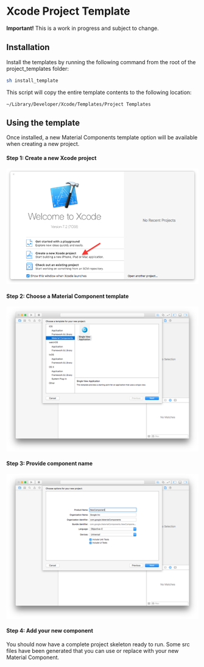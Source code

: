 # Xcode Project Template

**Important!** This is a work in progress and subject to change.

## Installation

Install the templates by running the following command from the root of the
project_templates folder:

```bash
sh install_template
```

This script will copy the entire template contents to the following location:

```
~/Library/Developer/Xcode/Templates/Project Templates
```

## Using the template

Once installed, a new Material Components template option will be available when creating a
new project.

#### Step 1: Create a new Xcode project ####

![New project](docs/NewProject.png "New project")

#### Step 2: Choose a Material Component template ####

![Choose template](docs/MaterialComponents.png "Choose template")

#### Step 3: Provide component name ####

![Component name](docs/NewComponent.png "Component name")

#### Step 4: Add your new component ####

You should now have a complete project skeleton ready to run. Some src files have been generated
that you can use or replace with your new Material Component.
